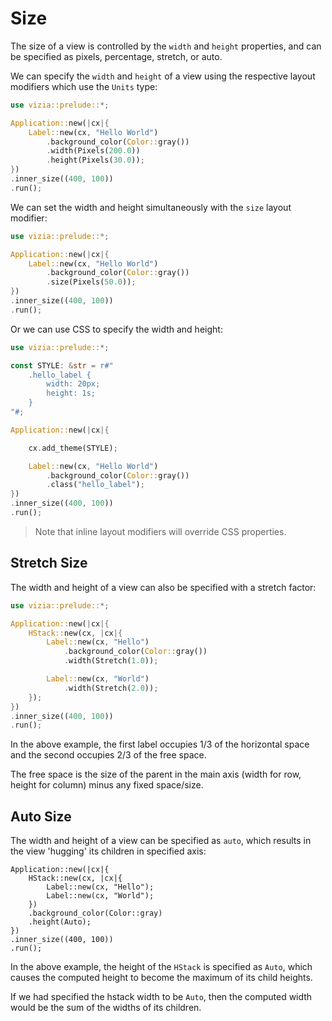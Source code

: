 # Size

The size of a view is controlled by the `width` and `height` properties, and can be specified as pixels, percentage, stretch, or auto.

We can specify the `width` and `height` of a view using the respective layout modifiers which use the `Units` type:

```rust
use vizia::prelude::*;

Application::new(|cx|{
    Label::new(cx, "Hello World")
        .background_color(Color::gray())
        .width(Pixels(200.0))
        .height(Pixels(30.0));
})
.inner_size((400, 100))
.run();
```

We can set the width and height simultaneously with the `size` layout modifier:

```rust
use vizia::prelude::*;

Application::new(|cx|{
    Label::new(cx, "Hello World")
        .background_color(Color::gray())
        .size(Pixels(50.0));
})
.inner_size((400, 100))
.run();
```

Or we can use CSS to specify the width and height:

```rust
use vizia::prelude::*;

const STYLE: &str = r#"
    .hello_label {
        width: 20px;
        height: 1s;
    }
"#;

Application::new(|cx|{

    cx.add_theme(STYLE);

    Label::new(cx, "Hello World")
        .background_color(Color::gray())
        .class("hello_label");
})
.inner_size((400, 100))
.run();
```

> Note that inline layout modifiers will override CSS properties. 

## Stretch Size

The width and height of a view can also be specified with a stretch factor:

```rust
use vizia::prelude::*;

Application::new(|cx|{
    HStack::new(cx, |cx|{
        Label::new(cx, "Hello")
            .background_color(Color::gray())
            .width(Stretch(1.0));

        Label::new(cx, "World")
            .width(Stretch(2.0));
    });
})
.inner_size((400, 100))
.run();
```

In the above example, the first label occupies 1/3 of the horizontal space and the second occupies 2/3 of the free space.

The free space is the size of the parent in the main axis (width for row, height for column) minus any fixed space/size. 

## Auto Size

The width and height of a view can be specified as `auto`, which results in the view 'hugging' its children in specified axis:

```
Application::new(|cx|{
    HStack::new(cx, |cx|{
        Label::new(cx, "Hello");
        Label::new(cx, "World");
    })
    .background_color(Color::gray)
    .height(Auto);
})
.inner_size((400, 100))
.run();
```

In the above example, the height of the `HStack` is specified as `Auto`, which causes the computed height to become the maximum of its child heights.

If we had specified the hstack width to be `Auto`, then the computed width would be the sum of the widths of its children.